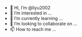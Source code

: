 - 👋 Hi, I’m @liyu2002
- 👀 I’m interested in ...
- 🌱 I’m currently learning ...
- 💞️ I’m looking to collaborate on ...
- 📫 How to reach me ...

<!---
This project is developed using Tuya SDK, which enables you to quickly develop branded apps connecting and controlling smart scenarios of many devices.
For more information, please check Tuya Developer Website.

liyu2002/liyu2002 is a ✨ special ✨ repository because its `README.md` (this file) appears on your GitHub profile.
You can click the Preview link to take a look at your changes.
--->
